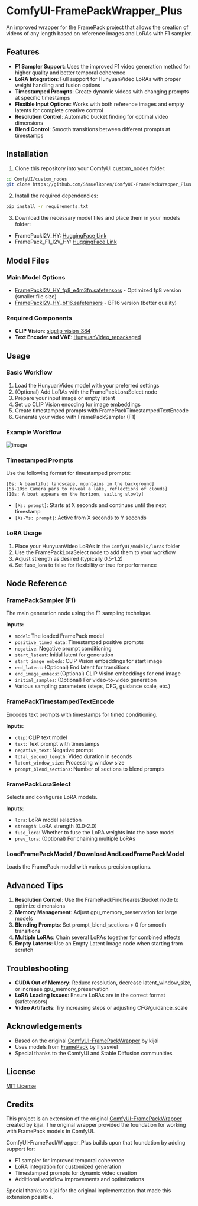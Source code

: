 # ComfyUI-FramePackWrapper_Plus

An improved wrapper for the FramePack project that allows the creation of videos of any length based on reference images and LoRAs with F1 sampler.

## Features

- **F1 Sampler Support**: Uses the improved F1 video generation method for higher quality and better temporal coherence
- **LoRA Integration**: Full support for HunyuanVideo LoRAs with proper weight handling and fusion options
- **Timestamped Prompts**: Create dynamic videos with changing prompts at specific timestamps
- **Flexible Input Options**: Works with both reference images and empty latents for complete creative control
- **Resolution Control**: Automatic bucket finding for optimal video dimensions
- **Blend Control**: Smooth transitions between different prompts at timestamps

## Installation

1. Clone this repository into your ComfyUI custom_nodes folder:
```bash
cd ComfyUI/custom_nodes
git clone https://github.com/ShmuelRonen/ComfyUI-FramePackWrapper_Plus
```

2. Install the required dependencies:
```bash
pip install -r requirements.txt
```

3. Download the necessary model files and place them in your models folder:
- FramePackI2V_HY: [HuggingFace Link](https://huggingface.co/lllyasviel/FramePackI2V_HY)
- FramePack_F1_I2V_HY: [HuggingFace Link](https://huggingface.co/lllyasviel/FramePack_F1_I2V_HY_20250503)

## Model Files

### Main Model Options
- [FramePackI2V_HY_fp8_e4m3fn.safetensors](https://huggingface.co/Kijai/HunyuanVideo_comfy/blob/main/FramePackI2V_HY_fp8_e4m3fn.safetensors) - Optimized fp8 version (smaller file size)
- [FramePackI2V_HY_bf16.safetensors](https://huggingface.co/Kijai/HunyuanVideo_comfy/blob/main/FramePackI2V_HY_bf16.safetensors) - BF16 version (better quality)

### Required Components
- **CLIP Vision**: [sigclip_vision_384](https://huggingface.co/Comfy-Org/sigclip_vision_384/tree/main)
- **Text Encoder and VAE**: [HunyuanVideo_repackaged](https://huggingface.co/Comfy-Org/HunyuanVideo_repackaged/tree/main/split_files)

## Usage

### Basic Workflow

1. Load the HunyuanVideo model with your preferred settings
2. (Optional) Add LoRAs with the FramePackLoraSelect node
3. Prepare your input image or empty latent
4. Set up CLIP Vision encoding for image embeddings
5. Create timestamped prompts with FramePackTimestampedTextEncode
6. Generate your video with FramePackSampler (F1)

### Example Workflow

![image](https://github.com/user-attachments/assets/e7ba12b5-41ef-484b-a796-801b701628a5)

### Timestamped Prompts

Use the following format for timestamped prompts:
```
[0s: A beautiful landscape, mountains in the background]
[5s-10s: Camera pans to reveal a lake, reflections of clouds]
[10s: A boat appears on the horizon, sailing slowly]
```

- `[Xs: prompt]`: Starts at X seconds and continues until the next timestamp
- `[Xs-Ys: prompt]`: Active from X seconds to Y seconds

### LoRA Usage

1. Place your HunyuanVideo LoRAs in the `ComfyUI/models/loras` folder
2. Use the FramePackLoraSelect node to add them to your workflow
3. Adjust strength as desired (typically 0.5-1.2)
4. Set fuse_lora to false for flexibility or true for performance

## Node Reference

### FramePackSampler (F1)
The main generation node using the F1 sampling technique.

**Inputs:**
- `model`: The loaded FramePack model
- `positive_timed_data`: Timestamped positive prompts
- `negative`: Negative prompt conditioning
- `start_latent`: Initial latent for generation
- `start_image_embeds`: CLIP Vision embeddings for start image
- `end_latent`: (Optional) End latent for transitions
- `end_image_embeds`: (Optional) CLIP Vision embeddings for end image
- `initial_samples`: (Optional) For video-to-video generation
- Various sampling parameters (steps, CFG, guidance scale, etc.)

### FramePackTimestampedTextEncode
Encodes text prompts with timestamps for timed conditioning.

**Inputs:**
- `clip`: CLIP text model
- `text`: Text prompt with timestamps
- `negative_text`: Negative prompt
- `total_second_length`: Video duration in seconds
- `latent_window_size`: Processing window size
- `prompt_blend_sections`: Number of sections to blend prompts

### FramePackLoraSelect
Selects and configures LoRA models.

**Inputs:**
- `lora`: LoRA model selection
- `strength`: LoRA strength (0.0-2.0)
- `fuse_lora`: Whether to fuse the LoRA weights into the base model
- `prev_lora`: (Optional) For chaining multiple LoRAs

### LoadFramePackModel / DownloadAndLoadFramePackModel
Loads the FramePack model with various precision options.

## Advanced Tips

1. **Resolution Control**: Use the FramePackFindNearestBucket node to optimize dimensions
2. **Memory Management**: Adjust gpu_memory_preservation for large models
3. **Blending Prompts**: Set prompt_blend_sections > 0 for smooth transitions
4. **Multiple LoRAs**: Chain several LoRAs together for combined effects
5. **Empty Latents**: Use an Empty Latent Image node when starting from scratch

## Troubleshooting

- **CUDA Out of Memory**: Reduce resolution, decrease latent_window_size, or increase gpu_memory_preservation
- **LoRA Loading Issues**: Ensure LoRAs are in the correct format (safetensors)
- **Video Artifacts**: Try increasing steps or adjusting CFG/guidance_scale

## Acknowledgements

- Based on the original [ComfyUI-FramePackWrapper](https://github.com/kijai/ComfyUI-FramePackWrapper) by kijai
- Uses models from [FramePack](https://github.com/lllyasviel/Fooocus-FramePack) by lllyasviel
- Special thanks to the ComfyUI and Stable Diffusion communities

## License

[MIT License](LICENSE)

## Credits

This project is an extension of the original [ComfyUI-FramePackWrapper](https://github.com/kijai/ComfyUI-FramePackWrapper) created by kijai. The original wrapper provided the foundation for working with FramePack models in ComfyUI.

ComfyUI-FramePackWrapper_Plus builds upon that foundation by adding support for:
- F1 sampler for improved temporal coherence
- LoRA integration for customized generation
- Timestamped prompts for dynamic video creation
- Additional workflow improvements and optimizations

Special thanks to kijai for the original implementation that made this extension possible.
